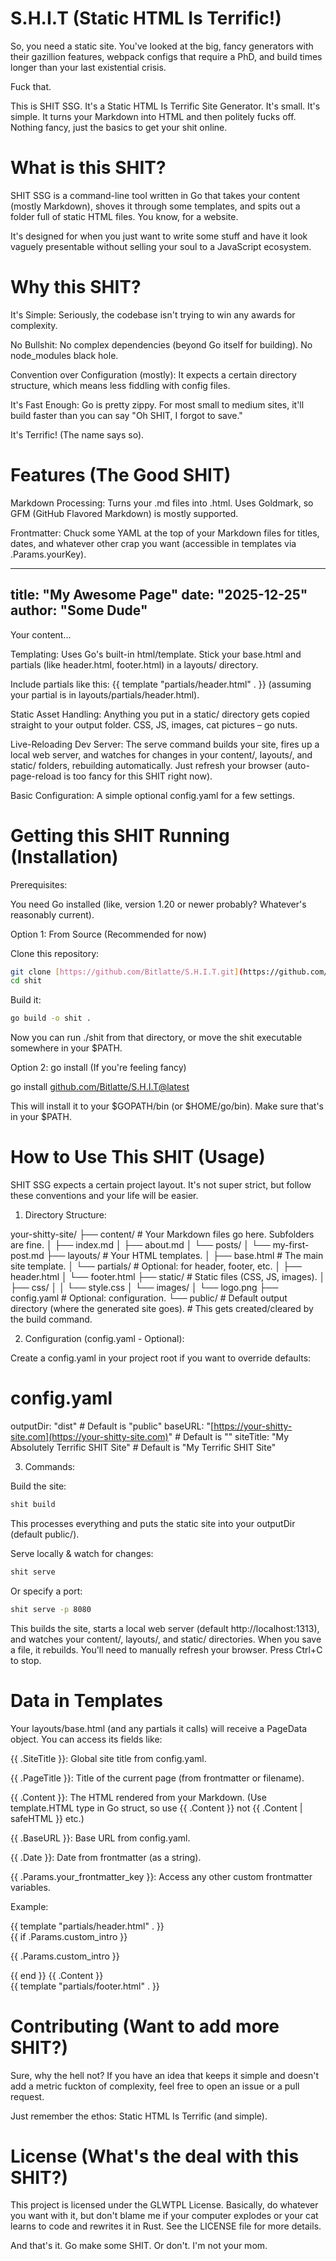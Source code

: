 # S.H.I.T (Static HTML Is Terrific!)
 So, you need a static site. You've looked at the big, fancy generators with their gazillion features, webpack configs that require a PhD, and build times longer than your last existential crisis.

Fuck that.

This is SHIT SSG. It's a Static HTML Is Terrific Site Generator.
It's small. It's simple. It turns your Markdown into HTML and then politely fucks off. Nothing fancy, just the basics to get your shit online.

# What is this SHIT?
SHIT SSG is a command-line tool written in Go that takes your content (mostly Markdown), shoves it through some templates, and spits out a folder full of static HTML files. You know, for a website.

It's designed for when you just want to write some stuff and have it look vaguely presentable without selling your soul to a JavaScript ecosystem.

# Why this SHIT?
It's Simple: Seriously, the codebase isn't trying to win any awards for complexity.

No Bullshit: No complex dependencies (beyond Go itself for building). No node_modules black hole.

Convention over Configuration (mostly): It expects a certain directory structure, which means less fiddling with config files.

It's Fast Enough: Go is pretty zippy. For most small to medium sites, it'll build faster than you can say "Oh SHIT, I forgot to save."

It's Terrific! (The name says so).

# Features (The Good SHIT)
Markdown Processing: Turns your .md files into .html. Uses Goldmark, so GFM (GitHub Flavored Markdown) is mostly supported.

Frontmatter: Chuck some YAML at the top of your Markdown files for titles, dates, and whatever other crap you want (accessible in templates via .Params.yourKey).

---
title: "My Awesome Page"
date: "2025-12-25"
author: "Some Dude"
---
Your content...

Templating: Uses Go's built-in html/template. Stick your base.html and partials (like header.html, footer.html) in a layouts/ directory.

Include partials like this: {{ template "partials/header.html" . }} (assuming your partial is in layouts/partials/header.html).

Static Asset Handling: Anything you put in a static/ directory gets copied straight to your output folder. CSS, JS, images, cat pictures – go nuts.

Live-Reloading Dev Server: The serve command builds your site, fires up a local web server, and watches for changes in your content/, layouts/, and static/ folders, rebuilding automatically. Just refresh your browser (auto-page-reload is too fancy for this SHIT right now).

Basic Configuration: A simple optional config.yaml for a few settings.

# Getting this SHIT Running (Installation)
Prerequisites:

You need Go installed (like, version 1.20 or newer probably? Whatever's reasonably current).

Option 1: From Source (Recommended for now)

Clone this repository:
```sh
git clone [https://github.com/Bitlatte/S.H.I.T.git](https://github.com/Bitlatte/S.H.I.T.git) ./shit
cd shit
```
Build it:
```sh
go build -o shit .
```
Now you can run ./shit from that directory, or move the shit executable somewhere in your $PATH.

Option 2: go install (If you're feeling fancy)

go install [github.com/Bitlatte/S.H.I.T@latest](https://github.com/Bitlatte/S.H.I.T@latest)

This will install it to your $GOPATH/bin (or $HOME/go/bin). Make sure that's in your $PATH.

# How to Use This SHIT (Usage)
SHIT SSG expects a certain project layout. It's not super strict, but follow these conventions and your life will be easier.

1. Directory Structure:

your-shitty-site/
├── content/               # Your Markdown files go here. Subfolders are fine.
│   ├── index.md
│   ├── about.md
│   └── posts/
│       └── my-first-post.md
├── layouts/               # Your HTML templates.
│   ├── base.html          # The main site template.
│   └── partials/          # Optional: for header, footer, etc.
│       ├── header.html
│       └── footer.html
├── static/                # Static files (CSS, JS, images).
│   ├── css/
│   │   └── style.css
│   └── images/
│       └── logo.png
├── config.yaml            # Optional: configuration.
└── public/                # Default output directory (where the generated site goes).
                           # This gets created/cleared by the build command.

2. Configuration (config.yaml - Optional):

Create a config.yaml in your project root if you want to override defaults:

# config.yaml
outputDir: "dist"  # Default is "public"
baseURL: "[https://your-shitty-site.com](https://your-shitty-site.com)" # Default is ""
siteTitle: "My Absolutely Terrific SHIT Site" # Default is "My Terrific SHIT Site"

3. Commands:

Build the site:
```sh
shit build
```
This processes everything and puts the static site into your outputDir (default public/).

Serve locally & watch for changes:
```sh
shit serve
```
Or specify a port:
```sh
shit serve -p 8080
```
This builds the site, starts a local web server (default http://localhost:1313), and watches your content/, layouts/, and static/ directories. When you save a file, it rebuilds. You'll need to manually refresh your browser. Press Ctrl+C to stop.

# Data in Templates
Your layouts/base.html (and any partials it calls) will receive a PageData object. You can access its fields like:

{{ .SiteTitle }}: Global site title from config.yaml.

{{ .PageTitle }}: Title of the current page (from frontmatter or filename).

{{ .Content }}: The HTML rendered from your Markdown. (Use template.HTML type in Go struct, so use {{ .Content }} not {{ .Content | safeHTML }} etc.)

{{ .BaseURL }}: Base URL from config.yaml.

{{ .Date }}: Date from frontmatter (as a string).

{{ .Params.your_frontmatter_key }}: Access any other custom frontmatter variables.

Example:

<!DOCTYPE html>
<html>
<head>
    <title>{{ .PageTitle }} | {{ .SiteTitle }}</title>
    <link rel="stylesheet" href="{{ .BaseURL }}/css/style.css">
</head>
<body>
    {{ template "partials/header.html" . }}
    <main>
        {{ if .Params.custom_intro }}
            <p>{{ .Params.custom_intro }}</p>
        {{ end }}
        {{ .Content }}
    </main>
    {{ template "partials/footer.html" . }}
</body>
</html>

# Contributing (Want to add more SHIT?)
Sure, why the hell not? If you have an idea that keeps it simple and doesn't add a metric fuckton of complexity, feel free to open an issue or a pull request.

Just remember the ethos: Static HTML Is Terrific (and simple).

# License (What's the deal with this SHIT?)
This project is licensed under the GLWTPL License. Basically, do whatever you want with it, but don't blame me if your computer explodes or your cat learns to code and rewrites it in Rust. See the LICENSE file for more details.

And that's it. Go make some SHIT. Or don't. I'm not your mom.